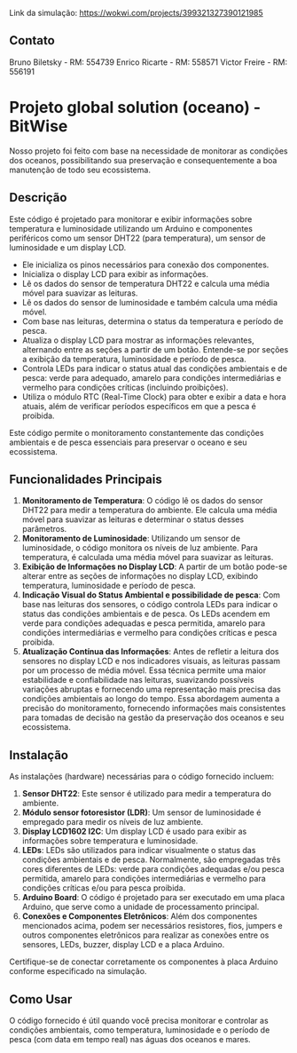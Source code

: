 Link da simulação: https://wokwi.com/projects/399321327390121985

## Contato

Bruno Biletsky  - RM: 554739
Enrico Ricarte  - RM: 558571
Victor Freire   - RM: 556191

# Projeto global solution (oceano) - BitWise

Nosso projeto foi feito com base na necessidade de monitorar as condições dos oceanos, possibilitando sua preservação e consequentemente a boa manutenção de todo seu ecossistema.
## Descrição

Este código é projetado para monitorar e exibir informações sobre temperatura e luminosidade utilizando um Arduino e componentes periféricos como um sensor DHT22 (para temperatura), um sensor de luminosidade e um display LCD.

- Ele inicializa os pinos necessários para conexão dos componentes.
- Inicializa o display LCD para exibir as informações.
- Lê os dados do sensor de temperatura DHT22 e calcula uma média móvel para suavizar as leituras.
- Lê os dados do sensor de luminosidade e também calcula uma média móvel.
- Com base nas leituras, determina o status da temperatura e período de pesca.
- Atualiza o display LCD para mostrar as informações relevantes, alternando entre as seções a partir de um botão. Entende-se por seções a exibição da temperatura, luminosidade e período de pesca.
- Controla LEDs para indicar o status atual das condições ambientais e de pesca: verde para adequado, amarelo para condições intermediárias e vermelho para condições críticas (incluindo proibições).
- Utiliza o módulo RTC (Real-Time Clock) para obter e exibir a data e hora atuais, além de verificar períodos específicos em que a pesca é proibida.

Este código permite o monitoramento constantemente das condições ambientais e de pesca essenciais para preservar o oceano e seu ecossistema.

## Funcionalidades Principais

1. **Monitoramento de Temperatura**: O código lê os dados do sensor DHT22 para medir a temperatura do ambiente. Ele calcula uma média móvel para suavizar as leituras e determinar o status desses parâmetros.
2. **Monitoramento de Luminosidade**: Utilizando um sensor de luminosidade, o código monitora os níveis de luz ambiente. Para temperatura, é calculada uma média móvel para suavizar as leituras.
3. **Exibição de Informações no Display LCD**: A partir de um botão pode-se alterar entre as seções de informações no display LCD, exibindo temperatura, luminosidade e período de pesca.
4. **Indicação Visual do Status Ambiental e possibilidade de pesca**: Com base nas leituras dos sensores, o código controla LEDs para indicar o status das condições ambientais e de pesca. Os LEDs acendem em verde para condições adequadas e pesca permitida, amarelo para condições intermediárias e vermelho para condições críticas e pesca proibida.
5. **Atualização Contínua das Informações**: Antes de refletir a leitura dos sensores no display LCD e nos indicadores visuais, as leituras passam por um processo de média móvel. Essa técnica permite uma maior estabilidade e confiabilidade nas leituras, suavizando possíveis variações abruptas e fornecendo uma representação mais precisa das condições ambientais ao longo do tempo. Essa abordagem aumenta a precisão do monitoramento, fornecendo informações mais consistentes para tomadas de decisão na gestão da preservação dos oceanos e seu ecossistema.

## Instalação

As instalações (hardware) necessárias para o código fornecido incluem:

1. **Sensor DHT22**: Este sensor é utilizado para medir a temperatura do ambiente.
2. **Módulo sensor fotoresistor (LDR)**: Um sensor de luminosidade é empregado para medir os níveis de luz ambiente.
3. **Display LCD1602 I2C**: Um display LCD é usado para exibir as informações sobre temperatura e luminosidade.
4. **LEDs**: LEDs são utilizados para indicar visualmente o status das condições ambientais e de pesca. Normalmente, são empregadas três cores diferentes de LEDs: verde para condições adequadas e/ou pesca permitida, amarelo para condições intermediárias e vermelho para condições críticas e/ou para pesca proibida.
5. **Arduino Board**: O código é projetado para ser executado em uma placa Arduino, que serve como a unidade de processamento principal.
6. **Conexões e Componentes Eletrônicos**: Além dos componentes mencionados acima, podem ser necessários resistores, fios, jumpers e outros componentes eletrônicos para realizar as conexões entre os sensores, LEDs, buzzer, display LCD e a placa Arduino.

Certifique-se de conectar corretamente os componentes à placa Arduino conforme especificado na simulação.

## Como Usar

O código fornecido é útil quando você precisa monitorar e controlar as condições ambientais, como temperatura, luminosidade e o período de pesca (com data em tempo real) nas águas dos oceanos e mares.
